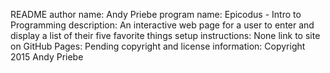 README
author name:      Andy Priebe
program name:     Epicodus - Intro to Programming
description:      An interactive web page for a user to enter and display a list of their five favorite things
setup instructions:  None
link to site on GitHub Pages:  Pending
copyright and license information:  Copyright 2015 Andy Priebe

